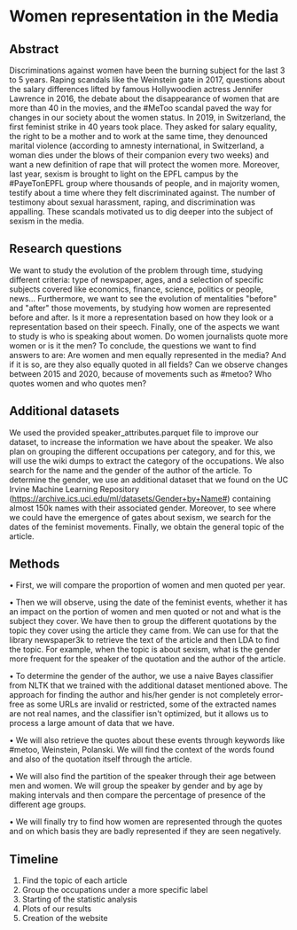 # Women representation in the Media

## Abstract
Discriminations against women have been the burning subject for the last 3 to 5 years. Raping scandals like the Weinstein gate in 2017, questions about the salary differences lifted by famous Hollywoodien actress Jennifer Lawrence in 2016, the debate about the disappearance of women that are more than 40 in the movies, and the #MeToo scandal paved the way for changes in our society about the women status. In 2019, in Switzerland, the first feminist strike in 40 years took place. They asked for salary equality, the right to be a mother and to work at the same time, they denounced marital violence (according to amnesty international, in Switzerland, a woman dies under the blows of their companion every two weeks) and want a new definition of rape that will protect the women more. Moreover, last year, sexism is brought to light on the EPFL campus by the #PayeTonEPFL group where thousands of people, and in majority women, testify about a time where they felt discriminated against. The number of testimony about sexual harassment, raping, and discrimination was appalling. These scandals motivated us to dig deeper into the subject of sexism in the media.


## Research questions
We want to study the evolution of the problem through time, studying different criteria: type of newspaper, ages, and a selection of specific subjects covered like economics, finance, science, politics or people, news... Furthermore, we want to see the evolution of mentalities "before" and "after" those movements, by studying how women are represented before and after. Is it more a representation based on how they look or a representation based on their speech. Finally, one of the aspects we want to study is who is speaking about women. Do women journalists quote more women or is it the men? To conclude, the questions we want to find answers to are: Are women and men equally represented in the media? And if it is so, are they also equally quoted in all fields? Can we observe changes between 2015 and 2020, because of movements such as #metoo? Who quotes women and who quotes men?


## Additional datasets
We used the provided speaker_attributes.parquet file to improve our dataset, to increase the information we have about the speaker. We also plan on grouping the different occupations per category, and for this, we will use the wiki dumps to extract the category of the occupations. We also search for the name and the gender of the author of the article. To determine the gender, we use an additional dataset that we found on the UC Irvine Machine Learning Repository (https://archive.ics.uci.edu/ml/datasets/Gender+by+Name#) containing almost 150k names with their associated gender. Moreover, to see where we could have the emergence of gates about sexism, we search for the dates of the feminist movements. Finally, we obtain the general topic of the article.

## Methods
•	First, we will compare the proportion of women and men quoted per year.

•	Then we will observe, using the date of the feminist events, whether it has an impact on the portion of women and men quoted or not and what is the subject they cover. We have then to group the different quotations by the topic they cover using the article they came from. We can use for that the library newspaper3k to retrieve the text of the article and then LDA to find the topic. For example, when the topic is about sexism, what is the gender more frequent for the speaker of the quotation and the author of the article.

•	To determine the gender of the author, we use a naive Bayes classifier from NLTK that we trained with the additional dataset mentioned above. The approach for finding the author and his/her gender is not completely error-free as some URLs are invalid or restricted, some of the extracted names are not real names, and the classifier isn't optimized, but it allows us to process a large amount of data that we have.

•	We will also retrieve the quotes about these events through keywords like #metoo, Weinstein, Polanski. We will find the context of the words found and also of the quotation itself through the article.

•	We will also find the partition of the speaker through their age between men and women. We will group the speaker by gender and by age by making intervals and then compare the percentage of presence of the different age groups.

•	We will finally try to find how women are represented through the quotes and on which basis they are badly represented if they are seen negatively.


## Timeline
1.	Find the topic of each article
2.	Group the occupations under a more specific label
3.	Starting of the statistic analysis
4.	Plots of our results
5.	Creation of the website

